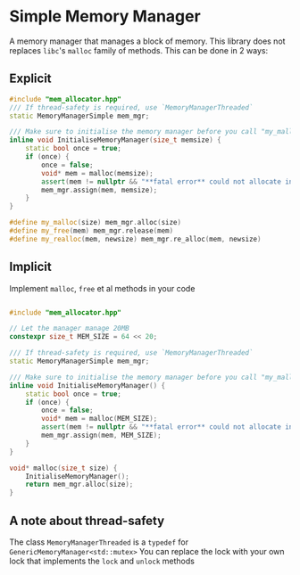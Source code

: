 # Simple Memory Manager

A memory manager that manages a block of memory. This library does not replaces `libc`'s `malloc` family of methods.
This can be done in 2 ways:


## Explicit

```c++
#include "mem_allocator.hpp"
/// If thread-safety is required, use `MemoryManagerThreaded`
static MemoryManagerSimple mem_mgr;

/// Make sure to initialise the memory manager before you call "my_malloc" etc
inline void InitialiseMemoryManager(size_t memsize) {
    static bool once = true;
    if (once) {
        once = false;
        void* mem = malloc(memsize);
        assert(mem != nullptr && "**fatal error** could not allocate initial memory block!");
        mem_mgr.assign(mem, memsize);
    }
}

#define my_malloc(size) mem_mgr.alloc(size)
#define my_free(mem) mem_mgr.release(mem)
#define my_realloc(mem, newsize) mem_mgr.re_alloc(mem, newsize)
```

## Implicit

Implement `malloc`, `free` et al methods in your code

```c++

#include "mem_allocator.hpp"

// Let the manager manage 20MB
constexpr size_t MEM_SIZE = 64 << 20;

/// If thread-safety is required, use `MemoryManagerThreaded`
static MemoryManagerSimple mem_mgr;

/// Make sure to initialise the memory manager before you call "my_malloc" etc
inline void InitialiseMemoryManager() {
    static bool once = true;
    if (once) {
        once = false;
        void* mem = malloc(MEM_SIZE);
        assert(mem != nullptr && "**fatal error** could not allocate initial memory block!");
        mem_mgr.assign(mem, MEM_SIZE);
    }
}

void* malloc(size_t size) {
    InitialiseMemoryManager();
    return mem_mgr.alloc(size);
}

```

## A note about thread-safety

The class `MemoryManagerThreaded` is a `typedef` for `GenericMemoryManager<std::mutex>`
You can replace the lock with your own lock that implements the `lock` and `unlock` methods

